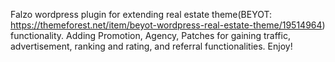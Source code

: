 Falzo wordpress plugin for extending real estate theme(BEYOT: https://themeforest.net/item/beyot-wordpress-real-estate-theme/19514964) functionality.
Adding Promotion, Agency, Patches for gaining traffic, advertisement, ranking and rating, and referral functionalities.
Enjoy!
